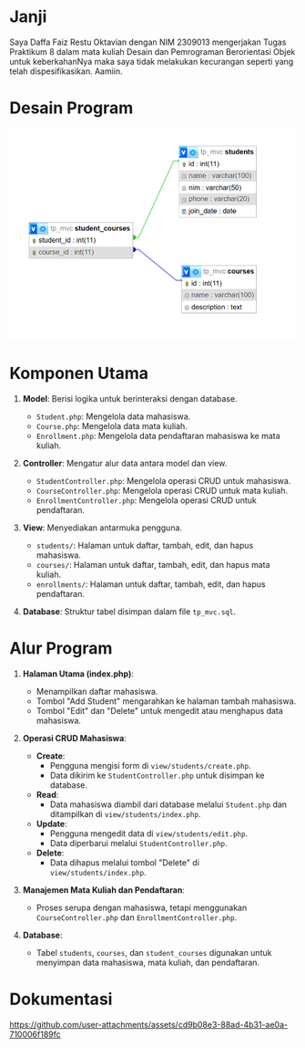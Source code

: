 # Janji
Saya Daffa Faiz Restu Oktavian dengan NIM 2309013 mengerjakan Tugas Praktikum 8 dalam mata kuliah Desain dan Pemrograman Berorientasi Objek untuk keberkahanNya maka saya tidak melakukan kecurangan seperti yang telah dispesifikasikan. Aamiin.

# Desain Program
<img src = "Desain_Program.png">

# Komponen Utama
1. **Model**: Berisi logika untuk berinteraksi dengan database.
   - `Student.php`: Mengelola data mahasiswa.
   - `Course.php`: Mengelola data mata kuliah.
   - `Enrollment.php`: Mengelola data pendaftaran mahasiswa ke mata kuliah.

2. **Controller**: Mengatur alur data antara model dan view.
   - `StudentController.php`: Mengelola operasi CRUD untuk mahasiswa.
   - `CourseController.php`: Mengelola operasi CRUD untuk mata kuliah.
   - `EnrollmentController.php`: Mengelola operasi CRUD untuk pendaftaran.

3. **View**: Menyediakan antarmuka pengguna.
   - `students/`: Halaman untuk daftar, tambah, edit, dan hapus mahasiswa.
   - `courses/`: Halaman untuk daftar, tambah, edit, dan hapus mata kuliah.
   - `enrollments/`: Halaman untuk daftar, tambah, edit, dan hapus pendaftaran.

4. **Database**: Struktur tabel disimpan dalam file `tp_mvc.sql`.

# Alur Program

1. **Halaman Utama (index.php)**:
   - Menampilkan daftar mahasiswa.
   - Tombol "Add Student" mengarahkan ke halaman tambah mahasiswa.
   - Tombol "Edit" dan "Delete" untuk mengedit atau menghapus data mahasiswa.

2. **Operasi CRUD Mahasiswa**:
   - **Create**: 
     - Pengguna mengisi form di `view/students/create.php`.
     - Data dikirim ke `StudentController.php` untuk disimpan ke database.
   - **Read**:
     - Data mahasiswa diambil dari database melalui `Student.php` dan ditampilkan di `view/students/index.php`.
   - **Update**:
     - Pengguna mengedit data di `view/students/edit.php`.
     - Data diperbarui melalui `StudentController.php`.
   - **Delete**:
     - Data dihapus melalui tombol "Delete" di `view/students/index.php`.

3. **Manajemen Mata Kuliah dan Pendaftaran**:
   - Proses serupa dengan mahasiswa, tetapi menggunakan `CourseController.php` dan `EnrollmentController.php`.

4. **Database**:
   - Tabel `students`, `courses`, dan `student_courses` digunakan untuk menyimpan data mahasiswa, mata kuliah, dan pendaftaran.

# Dokumentasi
https://github.com/user-attachments/assets/cd9b08e3-88ad-4b31-ae0a-710006f189fc
